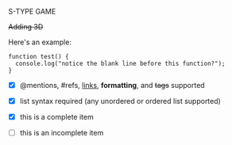 S-TYPE GAME

~~Adding 3D~~

Here's an example:

```
function test() {
  console.log("notice the blank line before this function?");
}
```
- [x] @mentions, #refs, [links](), **formatting**, and <del>tags</del> supported
- [x] list syntax required (any unordered or ordered list supported)
- [x] this is a complete item
- [ ] this is an incomplete item


